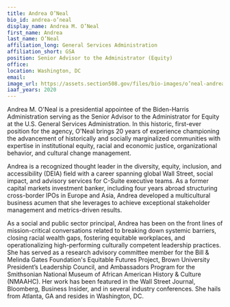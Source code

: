 ```yaml
---
title: Andrea O’Neal
bio_id: andrea-o’neal
display_name: Andrea M. O’Neal
first_name: Andrea
last_name: O’Neal
affiliation_long: General Services Administration
affiliation_short: GSA
position: Senior Advisor to the Administrator (Equity)
office: 
location: Washington, DC
email: 
image_url: https://assets.section508.gov/files/bio-images/o’neal-andrea.png
iaaf_years: 2020
---
```

Andrea M. O'Neal is a presidential appointee of the Biden-Harris Administration serving as the Senior Advisor to the Administrator for Equity at the U.S. General Services Administration. In this historic, first-ever position for the agency, O'Neal brings 20 years of experience championing the advancement of historically and socially marginalized communities with expertise in institutional equity, racial and economic justice, organizational behavior, and cultural change management.

Andrea is a recognized thought leader in the diversity, equity, inclusion, and accessibility (DEIA) field with a career spanning global Wall Street, social impact, and advisory services for C-Suite executive teams. As a former capital markets investment banker, including four years abroad structuring cross-border IPOs in Europe and Asia, Andrea developed a multicultural business acumen that she leverages to achieve exceptional stakeholder management and metrics-driven results.

As a social and public sector principal, Andrea has been on the front lines of mission-critical conversations related to breaking down systemic barriers, closing racial wealth gaps, fostering equitable workplaces, and operationalizing high-performing culturally competent leadership practices. She has served as a research advisory committee member for the Bill & Melinda Gates Foundation's Equitable Futures Project, Brown University President’s Leadership Council, and Ambassadors Program for the Smithsonian National Museum of African American History & Culture (NMAAHC). Her work has been featured in the Wall Street Journal, Bloomberg, Business Insider, and in several industry conferences. She hails from Atlanta, GA and resides in Washington, DC.